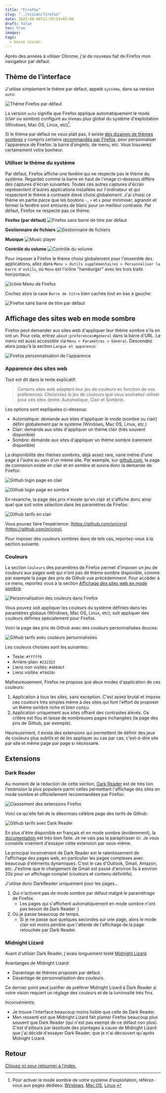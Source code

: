 ```yaml
---
title: "Firefox"
slug: "../vision/firefox"
date: 2023-08-06T21:59:54+02:00
draft: false
toc: true
images:
tags:
  - basse vision
---
```


Après des années à utiliser Chrome, j'ai de nouveau fait de Firefox mon navigateur par défaut.

## Thème de l'interface
J'utilise simplement le thème par défaut, appelé `système`, dans sa version `auto`:

![Thème Firefox par défaut](/vision/firefox-theme.png)

La version `auto` signifie que Firefox applique automatiquement le mode (clair ou sombre) configuré au niveau plus global du système d'exploitation (Windows, Mac OS, Linux, etc)[^1].

Si le thème par défaut ne vous plaît pas, il existe [des dizaines de thèmes sombres](https://addons.mozilla.org/fr/firefox/search/?q=dark%20mode&type=statictheme) y compris certains [recommandés par Firefox](https://addons.mozilla.org/fr/firefox/search/?promoted=recommended&q=dark%20mode&type=statictheme), pour personnaliser l'apparence de Firefox: la barre d'onglets, de menu, etc. Vous trouverez certainement votre bonheur.

### Utiliser le thème du système
Par défaut, Firefox affiche une fenêtre qui ne respecte pas le thème du système. Regardez comme la barre en haut de l'image ci-dessous diffère des captures d'écran suivantes. Toutes ces autres captures d'écran représentent d'autres applications installées sur l'ordinateur et qui respectent le thème à contraste élevé choisi globalement. J'ai choisi ce thème en partie parce que les boutons `-`, `+` et `x` pour minimiser, agrandir et fermer la fenêtre sont entourés de blanc pour un meilleur contraste. Par défaut, Firefox ne respecte pas ce thème.

**Firefox (par défaut)**
![Firefox sans barre de titre par défaut](/vision/firefox-no-title-bar.png)

**Gestionnaire de fichiers**
![Gestionnaire de fichiers](/vision/thunar.png)

**Musique**
![Music player](/vision/audacious.png)

**Contrôle du volume**
![Contrôle du volume](/vision/volume.png)

Pour imposer à Firefox le thème choisi globalement pour l'ensemble des applications, allez dans `Menu > Outils supplémentaires > Personnaliser la barre d'outils`, où `Menu` est l'icône "hamburger" avec les trois traits horizontaux:

![Icône Menu de Firefox](/vision/firefox-menu-icon.png)

Cochez alors la case `Barre de titre` bien cachée tout en bas à gauche:

![Firefox sans barre de titre par défaut](/vision/firefox-add-title-bar.png)

## Affichage des sites web en mode sombre
Firefox peut demander aux sites web d'appliquer leur thème sombre s'ils en ont un. Pour cela, entrez `about:preferences#general` dans la barre d'URL. Le menu est aussi accessible via `Menu > Paramètres > Général`. Descendez alors jusqu'à la section `Langue et apparence`:

![Firefox personnalisation de l'apparence](/vision/firefox-appearance.png)

### Apparence des sites web
Tout est dit dans le texte explicatif:
> Certains sites web adaptent leur jeu de couleurs en fonction de vos préférences. Choisissez le jeu de couleurs que vous souhaitez utiliser pour ces sites (entre: Automatique, Clair et Sombre).

Les options sont expliquées ci-dessous:
* Automatique: demande aux sites d'appliquer le mode (sombre ou clair) défini globalement par le système (Windows, Mac OS, Linux, etc.)
* Clair: demande aux sites d'appliquer un thème clair (très souvent disponible)
* Sombre: demande aux sites d'appliquer un thème sombre (rarement disponible)

La disponibilité des thèmes sombres, déjà assez rare, varie même d'une page à l'autre au sein d'un mème site. Par exemple, sur [github.com](https://github.com/), la page de connexion existe en clair et en sombre et suivra donc la demande de Firefox:

![Github login page en clair](/vision/firefox-github-login-light.png)

![Github login page en sombre](/vision/firefox-github-login-dark.png)

En revanche, la page des prix n'existe qu'en clair et s'affiche donc ainsi quel que soit votre sélection dans les paramètres de Firefox:

![Github tarifs en clair](/vision/firefox-github-pricing-light.png)

Vous pouvez faire l'expérience: [https://github.com/pricing](https://github.com/pricing).

Pour imposer des couleurs sombres dans de tels cas, reportez-vous à la section suivante.

### Couleurs
La section `Couleurs` des paramètres de Firefox permet d'imposer un jeu de couleurs aux pages web qui n'ont pas de thème sombre disponible, comme par exemple la page des prix de Github vue précédemment. Pour accéder à ce menu, reportez vous à la section [Affichage des sites web en mode sombre](#affichage-des-sites-web-en-mode-sombre):

![Personnalisation des couleurs dans Firefox](/vision/firefox-colors.png)

Vous pouvez soit appliquer les couleurs du système définies dans les paramètres globaux (Windows, Mac OS, Linux, etc), soit appliquer des couleurs définies spécialement pour Firefox.

Voici la page des prix de Github avec des couleurs personnalisées douces:

![Github tarifs avec couleurs personnalisées](/vision/firefox-github-pricing-custom-colors.png)

Les couleurs choisies sont les suivantes:
* Texte: `#fffff0`
* Arrière-plan: `#232323`
* Liens non visités: `#4084bf`
* Liens visités: `#78428c`

Malheureusement, Firefox ne propose que deux modes d'application de ces couleurs:
1. Application à tous les sites, sans exception. C'est assez brutal et impose ces couleurs très simples même à des sites qui font l'effort de proposer un thème sombre riche et bien conçu.
2. Application uniquement aux sites offrant des contrastes élevés. Ce critère est flou et laisse de nombreuses pages inchangées (la page des prix de Github, par exemple).

Heureusement, il existe des extensions qui permettent de définir des jeux de couleurs plus subtils et de les appliquer au cas par cas, c'est-à-dire site par site et même page par page si nécessaire.

## Extensions
### Dark Reader
Au moment de la rédaction de cette section, [Dark Reader](https://darkreader.org/) est de très loin l'extension la plus populaire parmi celles permettant l'affichage des sites en mode sombre et officiellement recommandées par Firefox:

![Classement des extensions Firefox](/vision/firefox-addons.png)

Voici ce qu'elle fait de la désormais célèbre page des tarifs de Github:

![Github tarifs avec Dark Reader](/vision/firefox-github-pricing-darkreader.png)

En plus d'être disponible en français et en mode sombre (évidemment), la [documentation](https://darkreader.org/help/fr/#top-section) est très bien faite. Je ne vais pas la paraphraser ici. Je vous conseille vivement d'essayer cette extension par vous-même.

Le principal inconvénient de Dark Reader est le ralentissement de l'affichage des pages web, en particulier les pages complexes avec beaucoup d'éléments dynamiques. C'est le cas d'Outlook, Gmail, Amazon, etc. J'estime que le chargement de Gmail est passé d'environ 5s à environ 20s pour un affichage complet (couleurs et contenu définitifs).

J'utilise donc DarkReader uniquement pour les pages...
1. Qui n'activent pas de mode sombre par défaut malgré le paramétrage de Firefox.
   * Les pages qui s'affichent automatiquement en mode sombre n'ont pas besoin de Dark Reader :)
1. Où je passe beaucoup de temps.
   * Si je ne passe que quelques secondes sur une page, alors le mode clair est moins pénible que l'attente de l'affichage de la page retouchée par Dark Reader.

### Midnight Lizard
Avant d'utiliser Dark Reader, j'avais longuement testé [Midnight Lizard](https://midnight-lizard.org/home).

Avantanges de Midnight Lizard:
* Davantage de thèmes proposés par défaut.
* Davantage de personnalisation des couleurs.

Ce dernier point peut justifier de préférer Midnight Lizard à Dark Reader si votre vision requiert un réglage des couleurs et de la luminosité très fins.

Inconvénients:
* Je trouve l'interface beaucoup moins lisible que celle de Dark Reader.
* Mon ressenti est que Midnight Lizard fait planter Firefox beaucoup plus souvent que Dark Reader (qui n'est pas exempt de ce défaut non plus). C'est d'ailleurs par lassitude des plantages à cause de Midnight Lizard que j'ai décidé d'essayer Dark Reader, que je n'ai découvert qu'après Midnight Lizard.

## Retour
[Cliquez ici pour retourner à l’index.](..)

[^1]: Pour activer le mode sombre de votre système d'exploitation, référez-vous aux pages dédiées: [Windows](../windows), [Mac OS](../mac-os), [Linux](../linux).